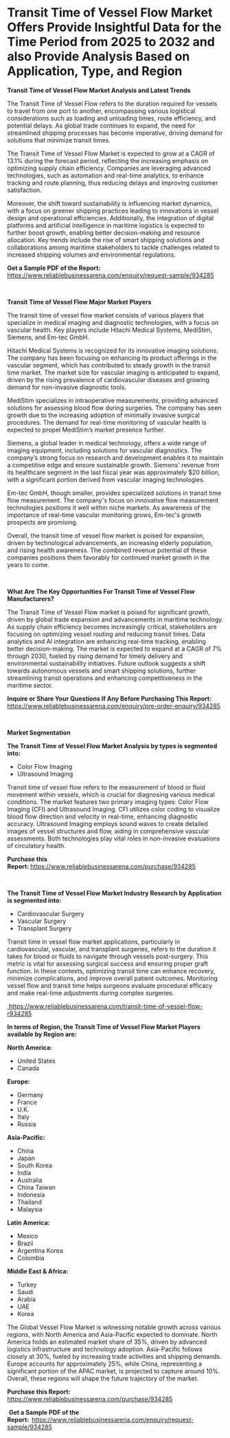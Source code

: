 <p><h1>Transit Time of Vessel Flow Market Offers Provide Insightful Data for the Time Period from 2025 to 2032 and also Provide Analysis Based on Application, Type, and Region</h1></p><p><strong>Transit Time of Vessel Flow Market Analysis and Latest Trends</strong></p>
<p><p>The Transit Time of Vessel Flow refers to the duration required for vessels to travel from one port to another, encompassing various logistical considerations such as loading and unloading times, route efficiency, and potential delays. As global trade continues to expand, the need for streamlined shipping processes has become imperative, driving demand for solutions that minimize transit times.</p><p>The Transit Time of Vessel Flow Market is expected to grow at a CAGR of 13.1% during the forecast period, reflecting the increasing emphasis on optimizing supply chain efficiency. Companies are leveraging advanced technologies, such as automation and real-time analytics, to enhance tracking and route planning, thus reducing delays and improving customer satisfaction. </p><p>Moreover, the shift toward sustainability is influencing market dynamics, with a focus on greener shipping practices leading to innovations in vessel design and operational efficiencies. Additionally, the integration of digital platforms and artificial intelligence in maritime logistics is expected to further boost growth, enabling better decision-making and resource allocation. Key trends include the rise of smart shipping solutions and collaborations among maritime stakeholders to tackle challenges related to increased shipping volumes and environmental regulations.</p></p>
<p><strong>Get a Sample PDF of the Report:&nbsp;</strong> <a href="https://www.reliablebusinessarena.com/enquiry/request-sample/934285?utm_campaign=3283&utm_medium=2&utm_source=Github&utm_content=ia&utm_term=18042025&utm_id=transit-time-of-vessel-flow">https://www.reliablebusinessarena.com/enquiry/request-sample/934285</a></p>
<p>&nbsp;</p>
<p><strong>Transit Time of Vessel Flow Major Market Players</strong></p>
<p><p>The transit time of vessel flow market consists of various players that specialize in medical imaging and diagnostic technologies, with a focus on vascular health. Key players include Hitachi Medical Systems, MediStim, Siemens, and Em-tec GmbH.</p><p>Hitachi Medical Systems is recognized for its innovative imaging solutions. The company has been focusing on enhancing its product offerings in the vascular segment, which has contributed to steady growth in the transit time market. The market size for vascular imaging is anticipated to expand, driven by the rising prevalence of cardiovascular diseases and growing demand for non-invasive diagnostic tools.</p><p>MediStim specializes in intraoperative measurements, providing advanced solutions for assessing blood flow during surgeries. The company has seen growth due to the increasing adoption of minimally invasive surgical procedures. The demand for real-time monitoring of vascular health is expected to propel MediStim’s market presence further.</p><p>Siemens, a global leader in medical technology, offers a wide range of imaging equipment, including solutions for vascular diagnostics. The company’s strong focus on research and development enables it to maintain a competitive edge and ensure sustainable growth. Siemens' revenue from its healthcare segment in the last fiscal year was approximately $20 billion, with a significant portion derived from vascular imaging technologies.</p><p>Em-tec GmbH, though smaller, provides specialized solutions in transit time flow measurement. The company's focus on innovative flow measurement technologies positions it well within niche markets. As awareness of the importance of real-time vascular monitoring grows, Em-tec's growth prospects are promising.</p><p>Overall, the transit time of vessel flow market is poised for expansion, driven by technological advancements, an increasing elderly population, and rising health awareness. The combined revenue potential of these companies positions them favorably for continued market growth in the years to come.</p></p>
<p>&nbsp;</p>
<p><strong>What Are The Key Opportunities For Transit Time of Vessel Flow Manufacturers?</strong></p>
<p><p>The Transit Time of Vessel Flow market is poised for significant growth, driven by global trade expansion and advancements in maritime technology. As supply chain efficiency becomes increasingly critical, stakeholders are focusing on optimizing vessel routing and reducing transit times. Data analytics and AI integration are enhancing real-time tracking, enabling better decision-making. The market is expected to expand at a CAGR of 7% through 2030, fueled by rising demand for timely delivery and environmental sustainability initiatives. Future outlook suggests a shift towards autonomous vessels and smart shipping solutions, further streamlining transit operations and enhancing competitiveness in the maritime sector.</p></p>
<p><strong>Inquire or Share Your Questions If Any Before Purchasing This Report:</strong> <a href="https://www.reliablebusinessarena.com/enquiry/pre-order-enquiry/934285?utm_campaign=3283&utm_medium=2&utm_source=Github&utm_content=ia&utm_term=18042025&utm_id=transit-time-of-vessel-flow">https://www.reliablebusinessarena.com/enquiry/pre-order-enquiry/934285</a></p>
<p>&nbsp;</p>
<p><strong>Market Segmentation</strong></p>
<p><strong>The Transit Time of Vessel Flow Market Analysis by types is segmented into:</strong></p>
<p><ul><li>Color Flow Imaging</li><li>Ultrasound Imaging</li></ul></p>
<p><p>Transit time of vessel flow refers to the measurement of blood or fluid movement within vessels, which is crucial for diagnosing various medical conditions. The market features two primary imaging types: Color Flow Imaging (CFI) and Ultrasound Imaging. CFI utilizes color coding to visualize blood flow direction and velocity in real-time, enhancing diagnostic accuracy. Ultrasound Imaging employs sound waves to create detailed images of vessel structures and flow, aiding in comprehensive vascular assessments. Both technologies play vital roles in non-invasive evaluations of circulatory health.</p></p>
<p><strong>Purchase this Report:&nbsp;</strong><a href="https://www.reliablebusinessarena.com/purchase/934285?utm_campaign=3283&utm_medium=2&utm_source=Github&utm_content=ia&utm_term=18042025&utm_id=transit-time-of-vessel-flow">https://www.reliablebusinessarena.com/purchase/934285</a></p>
<p>&nbsp;</p>
<p><strong>The Transit Time of Vessel Flow Market Industry Research by Application is segmented into:</strong></p>
<p><ul><li>Cardiovascular Surgery</li><li>Vascular Surgery</li><li>Transplant Surgery</li></ul></p>
<p><p>Transit time in vessel flow market applications, particularly in cardiovascular, vascular, and transplant surgeries, refers to the duration it takes for blood or fluids to navigate through vessels post-surgery. This metric is vital for assessing surgical success and ensuring proper graft function. In these contexts, optimizing transit time can enhance recovery, minimize complications, and improve overall patient outcomes. Monitoring vessel flow and transit time helps surgeons evaluate procedural efficacy and make real-time adjustments during complex surgeries.</p></p>
<p><a href="https://www.reliablebusinessarena.com/transit-time-of-vessel-flow-r934285?utm_campaign=3283&utm_medium=2&utm_source=Github&utm_content=ia&utm_term=18042025&utm_id=transit-time-of-vessel-flow">&nbsp;https://www.reliablebusinessarena.com/transit-time-of-vessel-flow-r934285</a></p>
<p><strong>In terms of Region, the Transit Time of Vessel Flow Market Players available by Region are:</strong></p>
<p>
    <p> <strong> North America: </strong>
        <ul>
            <li>United States</li>
            <li>Canada</li>
        </ul>
        </p> 
    <p> <strong> Europe: </strong>
        <ul>
            <li>Germany</li>
            <li>France</li>
            <li>U.K.</li>
            <li>Italy</li>
            <li>Russia</li>
        </ul>
        </p> 
    <p> <strong> Asia-Pacific: </strong>
        <ul>
            <li>China</li>
            <li>Japan</li>
            <li>South Korea</li>
            <li>India</li>
            <li>Australia</li>
            <li>China Taiwan</li>
            <li>Indonesia</li>
            <li>Thailand</li>
            <li>Malaysia</li>
        </ul>
        </p> 
    <p> <strong> Latin America: </strong>
        <ul>
            <li>Mexico</li>
            <li>Brazil</li>
            <li>Argentina Korea</li>
            <li>Colombia</li>
        </ul>
        </p> 
    <p> <strong> Middle East & Africa: </strong>
        <ul>
            <li>Turkey</li>
            <li>Saudi</li>
            <li>Arabia</li>
            <li>UAE</li>
            <li>Korea</li>
        </ul>
    </p>
    </p>
<p><p>The Global Vessel Flow Market is witnessing notable growth across various regions, with North America and Asia-Pacific expected to dominate. North America holds an estimated market share of 35%, driven by advanced logistics infrastructure and technology adoption. Asia-Pacific follows closely at 30%, fueled by increasing trade activities and shipping demands. Europe accounts for approximately 25%, while China, representing a significant portion of the APAC market, is projected to capture around 10%. Overall, these regions will shape the future trajectory of the market.</p></p>
<p><strong>Purchase this Report: </strong><a href="https://www.reliablebusinessarena.com/purchase/934285?utm_campaign=3283&utm_medium=2&utm_source=Github&utm_content=ia&utm_term=18042025&utm_id=transit-time-of-vessel-flow">https://www.reliablebusinessarena.com/purchase/934285</a></p>
<p>&nbsp;<strong>Get a Sample PDF of the Report:&nbsp;&nbsp;</strong><a href="https://www.reliablebusinessarena.com/enquiry/request-sample/934285?utm_campaign=3283&utm_medium=2&utm_source=Github&utm_content=ia&utm_term=18042025&utm_id=transit-time-of-vessel-flow">https://www.reliablebusinessarena.com/enquiry/request-sample/934285</a></p>
<p><strong></strong></p>
<p><p></p><p></p><p></p></p>